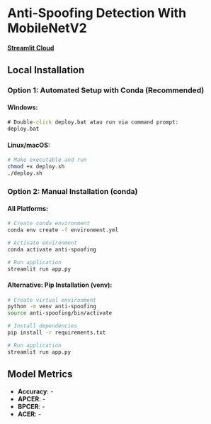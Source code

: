 # Anti-Spoofing Detection With MobileNetV2

[**Streamlit Cloud**](https://anti-spoofing-detection.streamlit.app/)

## Local Installation

### Option 1: Automated Setup with Conda (Recommended)

#### **Windows:**

```cmd
# Double-click deploy.bat atau run via command prompt:
deploy.bat
```

#### **Linux/macOS:**

```bash
# Make executable and run
chmod +x deploy.sh
./deploy.sh
```

### **Option 2: Manual Installation (conda)**

#### **All Platforms:**

```bash
# Create conda environment
conda env create -f environment.yml

# Activate environment
conda activate anti-spoofing

# Run application
streamlit run app.py
```

#### **Alternative: Pip Installation (venv):**

```bash
# Create virtual environment
python -m venv anti-spoofing
source anti-spoofing/bin/activate

# Install dependencies
pip install -r requirements.txt

# Run application
streamlit run app.py
```

## Model Metrics

- **Accuracy**: -
- **APCER**: -
- **BPCER**: -
- **ACER**: -
